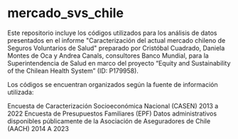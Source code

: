 # mercado_svs_chile

Este repositorio incluye los códigos utilizados para los análisis de datos presentados en el informe "Caracterización del actual mercado chileno de Seguros Voluntarios de Salud" preparado por Cristóbal Cuadrado, Daniela Montes de Oca y Andrea Canals, consultores Banco Mundial, para la Superintendencia de Salud en marco del proyecto “Equity and Sustainability of the Chilean Health System” (ID: P179958).

Los códigos se encuentran organizados según la fuente de información utilizada:

Encuesta de Caracterización Socioeconómica Nacional (CASEN) 2013 a 2022
Encuesta de Presupuestos Familiares (EPF)
Datos administrativos disponibles públicamente de la Asociación de Aseguradores de Chile (AACH) 2014 A 2023
